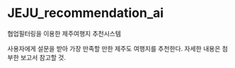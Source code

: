 # JEJU_recommendation_ai

협업필터링을 이용한 제주여행지 추천시스템

사용자에게 설문을 받아 가장 만족할 만한 제주도 여행지를 추천한다.
자세한 내용은 첨부한 보고서 참고할 것.
